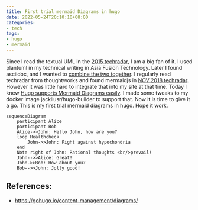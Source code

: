 ```yaml
---
title: First trial mermaid Diagrams in hugo
date: 2022-05-24T20:10:10+08:00
categories:
- tech
tags:
- hugo
- mermaid
---
```


Since I read the textual UML in the [2015 techradar](https://www.thoughtworks.com/en-sg/radar/tools/plantuml), I am a big fan of it. I used plantuml in my technical writing in Asia Fusion Technology. Later I found asciidoc, and I wanted to [combine the two together](https://github.com/jackliusr/hugo-builder). I regularly read techradar from thoughtworks and found mermaidjs in [NOV 2018 techradar](https://www.thoughtworks.com/radar/tools/mermaid). However it was little hard to integrate that into my site at that time. Today I knew [Hugo supports Mermaid Diagrams easily](https://gohugo.io/content-management/diagrams/#mermaid-diagrams). I made some tweaks to my docker image jackliusr/hugo-builder to support that. Now it is time to give it a go. This is my first trial mermaid diagrams in hugo. Hope it work.

```mermaid
sequenceDiagram
    participant Alice
    participant Bob
    Alice->>John: Hello John, how are you?
    loop Healthcheck
        John->>John: Fight against hypochondria
    end
    Note right of John: Rational thoughts <br/>prevail!
    John-->>Alice: Great!
    John->>Bob: How about you?
    Bob-->>John: Jolly good!
```


## References: 
* https://gohugo.io/content-management/diagrams/